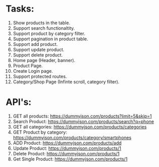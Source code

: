 # Tasks:

1. Show products in the table.
2. Support search functionaltity.
3. Support product by category filter.
4. Support pagination in product table.
5. Support add product.
6. Support update product.
7. Support delete product.
8. Home page (Header, banner).
9. Product Page.
10. Create Login page.
11. Support protected routes.
12. Category/Shop Page (Infinte scroll, category filter).


# API's:

1. GET all products: https://dummyjson.com/products?limit=5&skip=1
2. Search Product: https://dummyjson.com/products/search?q=phone
3. GET all categories: https://dummyjson.com/products/categories
4. GET Product by category: https://dummyjson.com/products/category/smartphones
5. ADD Product: https://dummyjson.com/products/add
6. Update Product: https://dummyjson.com/products/1
7. Delete Product: https://dummyjson.com/products/1
8. Get Single Product: https://dummyjson.com/products/1